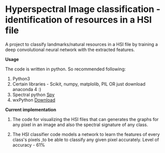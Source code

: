 # Hyperspectral Image classification - identification of resources in a HSI file 

A project to classify landmarks/natural resources in a HSI file by training a deep convolutional neural network with the extracted features.

**Usage**

The code is written in python. So recommended following:
1. Python3
2. Certain libraries - Scikit, numpy, matplolib, PIL OR just download anaconda 4 :)
3. Spectral python [Spy](http://www.spectralpython.net/installation.html)
4. wxPython [Download](https://wxpython.org/)

**Current implementation**

1. The code for visualizing the HSI files that can generates the graphs for any pixel in an image and also the spectral signature of any class.

2. The HSI classifier code models a network to learn the features of every class's pixels ,to be able to classify any given pixel accurately. Level of accuracy - 61%


